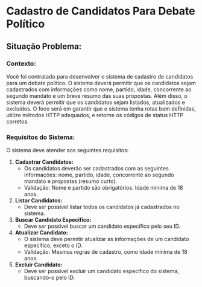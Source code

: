 # Cadastro de Candidatos Para Debate Político

## **Situação Problema:**

### **Contexto:**

Você foi contratado para desenvolver o sistema de cadastro de candidatos para um debate político. O sistema deverá permitir que os candidatos sejam cadastrados com informações como nome, partido, idade, concorrente ao segundo mandato e um breve resumo das suas propostas. Além disso, o sistema deverá permitir que os candidatos sejam listados, atualizados e excluídos. O foco será em garantir que o sistema tenha rotas bem definidas, utilize métodos HTTP adequados, e retorne os códigos de status HTTP corretos.

### **Requisitos do Sistema:**

O sistema deve atender aos seguintes requisitos:

1. **Cadastrar Candidatos:**
   - Os candidatos deverão ser cadastrados com as seguintes informações: nome, partido, idade, concorrente ao segundo mandato e propostas (resumo curto).
   - Validação: Nome e partido são obrigatórios. Idade mínima de 18 anos.
2. **Listar Candidatos:**
   - Deve ser possível listar todos os candidatos já cadastrados no sistema.
3. **Buscar Candidato Específico:**
   - Deve ser possível buscar um candidato específico pelo seu ID.
4. **Atualizar Candidato:**
   - O sistema deve permitir atualizar as informações de um candidato específico, exceto o ID.
   - Validação: Mesmas regras de cadastro, como idade mínima de 18 anos.
5. **Excluir Candidato:**
   - Deve ser possível excluir um candidato específico do sistema, buscando-o pelo ID.
